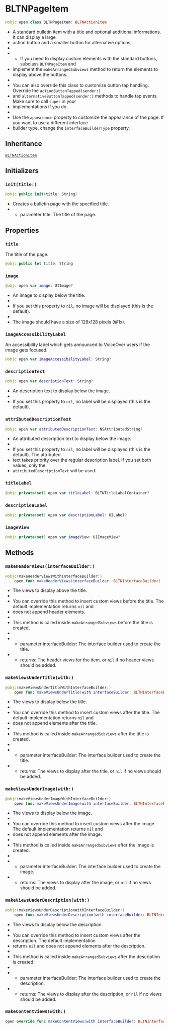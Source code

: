 # BLTNPageItem

``` swift
@objc open class BLTNPageItem: BLTNActionItem 
```

  - A standard bulletin item with a title and optional additional informations. It can display a large
  - action button and a smaller button for alternative options.
  - 
  -   - If you need to display custom elements with the standard buttons, subclass `BLTNPageItem` and
  - implement the `makeArrangedSubviews` method to return the elements to display above the buttons.
  - 
  - You can also override this class to customize button tap handling. Override the `actionButtonTapped(sender:)`
  - and `alternativeButtonTapped(sender:)` methods to handle tap events. Make sure to call `super` in your
  - implementations if you do.
  - 
  - Use the `appearance` property to customize the appearance of the page. If you want to use a different interface
  - builder type, change the `interfaceBuilderType` property.

## Inheritance

[`BLTNActionItem`](/BLTNActionItem)

## Initializers

### `init(title:)`

``` swift
@objc public init(title: String) 
```

  - Creates a bulletin page with the specified title.
  -   - parameter title: The title of the page.

## Properties

### `title`

The title of the page.

``` swift
@objc public let title: String
```

### `image`

``` swift
@objc open var image: UIImage? 
```

  - An image to display below the title.
  - 
  - If you set this property to `nil`, no image will be displayed (this is the default).
  - 
  - The image should have a size of 128x128 pixels (@1x).

### `imageAccessibilityLabel`

An accessibility label which gets announced to VoiceOver users if the image gets focused.

``` swift
@objc open var imageAccessibilityLabel: String? 
```

### `descriptionText`

``` swift
@objc open var descriptionText: String? 
```

  - An description text to display below the image.
  - 
  - If you set this property to `nil`, no label will be displayed (this is the default).

### `attributedDescriptionText`

``` swift
@objc open var attributedDescriptionText: NSAttributedString? 
```

  - An attributed description text to display below the image.
  - 
  - If you set this property to `nil`, no label will be displayed (this is the default). The attributed
  - text takes priority over the regular description label. If you set both values, only the
  - `attributedDescriptionText` will be used.

### `titleLabel`

``` swift
@objc private(set) open var titleLabel: BLTNTitleLabelContainer?
```

### `descriptionLabel`

``` swift
@objc private(set) open var descriptionLabel: UILabel?
```

### `imageView`

``` swift
@objc private(set) open var imageView: UIImageView?
```

## Methods

### `makeHeaderViews(interfaceBuilder:)`

``` swift
@objc(makeHeaderViewsWithInterfaceBuilder:)
    open func makeHeaderViews(interfaceBuilder: BLTNInterfaceBuilder) -> [UIView]? 
```

  - The views to display above the title.
  - 
  - You can override this method to insert custom views before the title. The default implementation returns `nil` and
  - does not append header elements.
  - 
  - This method is called inside `makeArrangedSubviews` before the title is created.
  - 
  -   - parameter interfaceBuilder: The interface builder used to create the title.
  -   - returns: The header views for the item, or `nil` if no header views should be added.

### `makeViewsUnderTitle(with:)`

``` swift
@objc(makeViewsUnderTitleWithInterfaceBuilder:)
    open func makeViewsUnderTitle(with interfaceBuilder: BLTNInterfaceBuilder) -> [UIView]? 
```

  - The views to display below the title.
  - 
  - You can override this method to insert custom views after the title. The default implementation returns `nil` and
  - does not append elements after the title.
  - 
  - This method is called inside `makeArrangedSubviews` after the title is created.
  - 
  -   - parameter interfaceBuilder: The interface builder used to create the title.
  -   - returns: The views to display after the title, or `nil` if no views should be added.

### `makeViewsUnderImage(with:)`

``` swift
@objc(makeViewsUnderImageWithInterfaceBuilder:)
    open func makeViewsUnderImage(with interfaceBuilder: BLTNInterfaceBuilder) -> [UIView]? 
```

  - The views to display below the image.
  - 
  - You can override this method to insert custom views after the image. The default implementation returns `nil` and
  - does not append elements after the image.
  - 
  - This method is called inside `makeArrangedSubviews` after the image is created.
  - 
  -   - parameter interfaceBuilder: The interface builder used to create the image.
  -   - returns: The views to display after the image, or `nil` if no views should be added.

### `makeViewsUnderDescription(with:)`

``` swift
@objc(makeViewsUnderDescriptionWithInterfaceBuilder:)
    open func makeViewsUnderDescription(with interfaceBuilder: BLTNInterfaceBuilder) -> [UIView]? 
```

  - The views to display below the description.
  - 
  - You can override this method to insert custom views after the description. The default implementation
  - returns `nil` and does not append elements after the description.
  - 
  - This method is called inside `makeArrangedSubviews` after the description is created.
  - 
  -   - parameter interfaceBuilder: The interface builder used to create the description.
  -   - returns: The views to display after the description, or `nil` if no views should be added.

### `makeContentViews(with:)`

``` swift
open override func makeContentViews(with interfaceBuilder: BLTNInterfaceBuilder) -> [UIView] 
```
